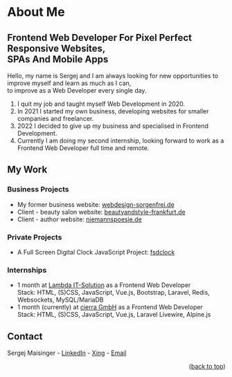# About Me

## Frontend Web Developer For Pixel Perfect Responsive Websites,<br>SPAs And Mobile Apps

Hello, my name is Sergej and I am always looking for new opportunities to improve myself and learn as much as I can,<br>to improve as a Web Developer every single day.

1. I quit my job and taught myself Web Development in 2020.
2. In 2021 I started my own business, developing websites for smaller companies and freelancer.
3. 2022 I decided to give up my business and specialised in Frontend Development.
4. Currently I am doing my second internship, looking forward to work as a Frontend Web Developer full time and remote.

## My Work

### Business Projects

* My former business website: [webdesign-sorgenfrei.de](https://webdesign-sorgenfrei.w3bdev.de)
* Client - beauty salon website: [beautyandstyle-frankfurt.de](https://beautyandstyle.w3bdev.de)
* Client - author website: [niemannspoesie.de](https://niemannspoesie.w3bdev.de)


### Private Projects

* A Full Screen Digital Clock JavaScript Project: [fsdclock](fsdclock.w3bdev.de)


### Internships

* 1 month at [Lambda IT-Solution](https://www.lambda-it.de/) as a Frontend Web Developer<br>Stack: HTML, (S)CSS, JavaScript, Vue.js, Bootstrap, Laravel, Redis, Websockets, MySQL/MariaDB
* 1 month (currently) at [cierra GmbH](https://cierra.de/) as a Frontend Web Developer<br>Stack: HTML, (S)CSS, JavaScript, Vue.js, Laravel Livewire, Alpine.js


## Contact

Sergej Maisinger - [LinkedIn](https://www.linkedin.com/in/sergejmaisinger/) - [Xing](https://www.xing.com/profile/Sergej_Maisinger/cv) - [Email](mailto:maisinger@w3bdev.de)

<p align="right">(<a href="#top">back to top</a>)</p>
